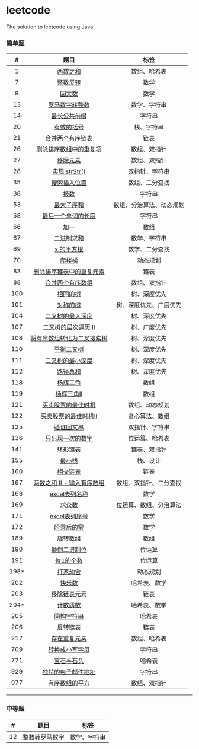 # leetcode
The solution to leetcode using Java

### 简单题

|   #   |                                                    题目                                                    |           标签           |
| :---: | :--------------------------------------------------------------------------------------------------------: | :----------------------: |
|   1   |                          [两数之和](<https://leetcode-cn.com/problems/two-sum/>)                           |       数组、哈希表       |
|   7   |                      [整数反转](<https://leetcode-cn.com/problems/reverse-integer/>)                       |           数学           |
|   9   |                      [回文数](<https://leetcode-cn.com/problems/palindrome-number/>)                       |           数学           |
|  13   |                   [罗马数字转整数](<https://leetcode-cn.com/problems/roman-to-integer/>)                   |       数学、字符串       |
|  14   |                 [最长公共前缀](<https://leetcode-cn.com/problems/longest-common-prefix/>)                  |          字符串          |
|  20   |                    [有效的括号](<https://leetcode-cn.com/problems/valid-parentheses/>)                     |        栈、字符串        |
|  21   |               [合并两个有序链表](<https://leetcode-cn.com/problems/merge-two-sorted-lists/>)               |           链表           |
|  26   |     [删除排序数组中的重复项](<https://leetcode-cn.com/problems/remove-duplicates-from-sorted-array/>)      |       数组、双指针       |
|  27   |                       [移除元素](<https://leetcode-cn.com/problems/remove-element/>)                       |       数组、双指针       |
|  28   |                   [实现 strStr()](<https://leetcode-cn.com/problems/implement-strstr/>)                    |      双指针、字符串      |
|  35   |                 [搜索插入位置](<https://leetcode-cn.com/problems/search-insert-position/>)                 |      数组、二分查找      |
|  38   |                         [报数](<https://leetcode-cn.com/problems/count-and-say/>)                          |          字符串          |
|  53   |                     [最大子序和](<https://leetcode-cn.com/problems/maximum-subarray/>)                     | 数组、分治算法、动态规划 |
|  58   |               [最后一个单词的长度](<https://leetcode-cn.com/problems/length-of-last-word/>)                |          字符串          |
|  66   |                            [加一](<https://leetcode-cn.com/problems/plus-one/>)                            |           数组           |
|  67   |                        [二进制求和](<https://leetcode-cn.com/problems/add-binary/>)                        |       数学、字符串       |
|  69   |                          [x 的平方根](<https://leetcode-cn.com/problems/sqrtx/>)                           |      数学、二分查找      |
|  70   |                       [爬楼梯](<https://leetcode-cn.com/problems/climbing-stairs/>)                        |         动态规划         |
|  83   |     [删除排序链表中的重复元素](<https://leetcode-cn.com/problems/remove-duplicates-from-sorted-list/>)     |           链表           |
|  88   |                 [合并两个有序数组](<https://leetcode-cn.com/problems/merge-sorted-array/>)                 |       数组、双指针       |
|  100  |                         [相同的树](<https://leetcode-cn.com/problems/same-tree/>)                          |       树、深度优先       |
|  101  |                       [对称的树](<https://leetcode-cn.com/problems/symmetric-tree/>)                       |  树、深度优先、广度优先  |
|  104  |            [二叉树的最大深度](<https://leetcode-cn.com/problems/maximum-depth-of-binary-tree/>)            |       树、深度优先       |
|  107  |       [二叉树的层次遍历 Ⅱ](<https://leetcode-cn.com/problems/binary-tree-level-order-traversal-ii/>)       |       树、广度优先       |
|  108  | [将有序数组转化为二叉搜索树](https://leetcode-cn.com/problems/convert-sorted-array-to-binary-search-tree/) |       树、深度优先       |
|  110  |                    [平衡二叉树](https://leetcode-cn.com/problems/balanced-binary-tree/)                    |       树、深度优先       |
|  111  |             [二叉树的最小深度](https://leetcode-cn.com/problems/minimum-depth-of-binary-tree/)             |       树、深度优先       |
|  112  |                           [路径总和](https://leetcode-cn.com/problems/path-sum/)                           |       树、深度优先       |
|  118  |                       [杨辉三角](https://leetcode-cn.com/problems/pascals-triangle/)                       |           数组           |
|  119  |                     [杨辉三角Ⅱ](https://leetcode-cn.com/problems/pascals-triangle-ii/)                     |           数组           |
|  121  |          [买卖股票的最佳时机](https://leetcode-cn.com/problems/best-time-to-buy-and-sell-stock/)           |      数组、动态规划      |
|  122  |        [买卖股票的最佳时机Ⅱ](https://leetcode-cn.com/problems/best-time-to-buy-and-sell-stock-ii/)         |      贪心算法、数组      |
|  125  |                      [验证回文串](https://leetcode-cn.com/problems/valid-palindrome/)                      |      双指针、字符串      |
|  136  |                    [只出现一次的数字](https://leetcode-cn.com/problems/single-number/)                     |      位运算、哈希表      |
|  141  |                      [环形链表](https://leetcode-cn.com/problems/linked-list-cycle/)                       |       链表、双指针       |
|  155  |                           [最小栈](https://leetcode-cn.com/problems/min-stack/)                            |         栈、设计         |
|  160  |               [相交链表](https://leetcode-cn.com/problems/intersection-of-two-linked-lists/)               |           链表           |
|  167  |      [两数之和 II - 输入有序数组](https://leetcode-cn.com/problems/two-sum-ii-input-array-is-sorted/)      |  数组、双指针、二分查找  |
|  168  |                [excel表列名称](https://leetcode-cn.com/problems/excel-sheet-column-title/)                 |           数学           |
|  169  |                        [求众数](https://leetcode-cn.com/problems/majority-element/)                        |  位运算、数组、分治算法  |
|  171  |                [excel表列序号](https://leetcode-cn.com/problems/excel-sheet-column-number/)                |           数学           |
|  172  |                 [阶乘后的零](https://leetcode-cn.com/problems/factorial-trailing-zeroes/)                  |           数学           |
|  189  |                         [旋转数组](https://leetcode-cn.com/problems/rotate-array/)                         |           数组           |
|  190  |                       [颠倒二进制位](https://leetcode-cn.com/problems/reverse-bits/)                       |          位运算          |
|  191  |                      [位1的个数](https://leetcode-cn.com/problems/number-of-1-bits/)                       |          位运算          |
| 198*  |       [打家劫舍](https://leetcode-cn.com/problems/house-robber/solution/da-jia-jie-she-by-leetcode/)       |         动态规划         |
|  202  |                          [快乐数](https://leetcode-cn.com/problems/happy-number/)                          |       哈希表、数学       |
|  203  |               [移除链表元素](https://leetcode-cn.com/problems/remove-linked-list-elements/)                |           链表           |
| 204*  |                         [计数质数](https://leetcode-cn.com/problems/count-primes/)                         |       哈希表、数学       |
|  205  |                     [同构字符串](https://leetcode-cn.com/problems/isomorphic-strings/)                     |          哈希表          |
|  206  |                     [反转链表](https://leetcode-cn.com/problems/reverse-linked-list/)                      |           链表           |
|  217  |                    [存在重复元素](https://leetcode-cn.com/problems/contains-duplicate/)                    |       数组、哈希表       |
|  709  |                    [转换成小写字母](<https://leetcode-cn.com/problems/to-lower-case/>)                     |          字符串          |
|  771  |                    [宝石与石头](<https://leetcode-cn.com/problems/jewels-and-stones/>)                     |          哈希表          |
|  929  |              [独特的电子邮件地址](<https://leetcode-cn.com/problems/unique-email-addresses/>)              |          字符串          |
|  977  |              [有序数组的平方](<https://leetcode-cn.com/problems/squares-of-a-sorted-array/>)               |       数组、双指针       |


------



### 中等题

|   #   |                                  题目                                  |     标签     |
| :---: | :--------------------------------------------------------------------: | :----------: |
|  12   | [整数转罗马数字](<https://leetcode-cn.com/problems/integer-to-roman/>) | 数学、字符串 |

